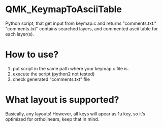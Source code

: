 # QMK_KeymapToAsciiTable
Python script, that get input from keymap.c and returns "comments.txt." "comments.txt" contains searched layers, and commented ascii table for each layer(s).


# How to use?
1. put script in the same path where your keymap.c file is.
2. execute the script (python2 not tested)
3. check generated "comments.txt" file

# What layout is supported?
Basically, any layouts! 
However, all keys will apear as 1u key, so it’s optimized for ortholinears, keep that in mind.

